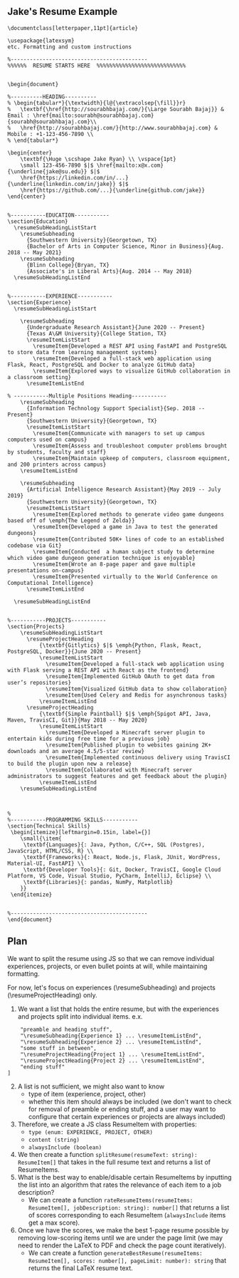 ## Jake's Resume Example
```
\documentclass[letterpaper,11pt]{article}

\usepackage{latexsym}
etc. Formatting and custom instructions

%-------------------------------------------
%%%%%%  RESUME STARTS HERE  %%%%%%%%%%%%%%%%%%%%%%%%%%%%


\begin{document}

%----------HEADING----------
% \begin{tabular*}{\textwidth}{l@{\extracolsep{\fill}}r}
%   \textbf{\href{http://sourabhbajaj.com/}{\Large Sourabh Bajaj}} & Email : \href{mailto:sourabh@sourabhbajaj.com}{sourabh@sourabhbajaj.com}\\
%   \href{http://sourabhbajaj.com/}{http://www.sourabhbajaj.com} & Mobile : +1-123-456-7890 \\
% \end{tabular*}

\begin{center}
    \textbf{\Huge \scshape Jake Ryan} \\ \vspace{1pt}
    \small 123-456-7890 $|$ \href{mailto:x@x.com}{\underline{jake@su.edu}} $|$ 
    \href{https://linkedin.com/in/...}{\underline{linkedin.com/in/jake}} $|$
    \href{https://github.com/...}{\underline{github.com/jake}}
\end{center}


%-----------EDUCATION-----------
\section{Education}
  \resumeSubHeadingListStart
    \resumeSubheading
      {Southwestern University}{Georgetown, TX}
      {Bachelor of Arts in Computer Science, Minor in Business}{Aug. 2018 -- May 2021}
    \resumeSubheading
      {Blinn College}{Bryan, TX}
      {Associate's in Liberal Arts}{Aug. 2014 -- May 2018}
  \resumeSubHeadingListEnd


%-----------EXPERIENCE-----------
\section{Experience}
  \resumeSubHeadingListStart

    \resumeSubheading
      {Undergraduate Research Assistant}{June 2020 -- Present}
      {Texas A\&M University}{College Station, TX}
      \resumeItemListStart
        \resumeItem{Developed a REST API using FastAPI and PostgreSQL to store data from learning management systems}
        \resumeItem{Developed a full-stack web application using Flask, React, PostgreSQL and Docker to analyze GitHub data}
        \resumeItem{Explored ways to visualize GitHub collaboration in a classroom setting}
      \resumeItemListEnd
      
% -----------Multiple Positions Heading-----------
    \resumeSubheading
      {Information Technology Support Specialist}{Sep. 2018 -- Present}
      {Southwestern University}{Georgetown, TX}
      \resumeItemListStart
        \resumeItem{Communicate with managers to set up campus computers used on campus}
        \resumeItem{Assess and troubleshoot computer problems brought by students, faculty and staff}
        \resumeItem{Maintain upkeep of computers, classroom equipment, and 200 printers across campus}
    \resumeItemListEnd

    \resumeSubheading
      {Artificial Intelligence Research Assistant}{May 2019 -- July 2019}
      {Southwestern University}{Georgetown, TX}
      \resumeItemListStart
        \resumeItem{Explored methods to generate video game dungeons based off of \emph{The Legend of Zelda}}
        \resumeItem{Developed a game in Java to test the generated dungeons}
        \resumeItem{Contributed 50K+ lines of code to an established codebase via Git}
        \resumeItem{Conducted  a human subject study to determine which video game dungeon generation technique is enjoyable}
        \resumeItem{Wrote an 8-page paper and gave multiple presentations on-campus}
        \resumeItem{Presented virtually to the World Conference on Computational Intelligence}
      \resumeItemListEnd

  \resumeSubHeadingListEnd


%-----------PROJECTS-----------
\section{Projects}
    \resumeSubHeadingListStart
      \resumeProjectHeading
          {\textbf{Gitlytics} $|$ \emph{Python, Flask, React, PostgreSQL, Docker}}{June 2020 -- Present}
          \resumeItemListStart
            \resumeItem{Developed a full-stack web application using with Flask serving a REST API with React as the frontend}
            \resumeItem{Implemented GitHub OAuth to get data from user’s repositories}
            \resumeItem{Visualized GitHub data to show collaboration}
            \resumeItem{Used Celery and Redis for asynchronous tasks}
          \resumeItemListEnd
      \resumeProjectHeading
          {\textbf{Simple Paintball} $|$ \emph{Spigot API, Java, Maven, TravisCI, Git}}{May 2018 -- May 2020}
          \resumeItemListStart
            \resumeItem{Developed a Minecraft server plugin to entertain kids during free time for a previous job}
            \resumeItem{Published plugin to websites gaining 2K+ downloads and an average 4.5/5-star review}
            \resumeItem{Implemented continuous delivery using TravisCI to build the plugin upon new a release}
            \resumeItem{Collaborated with Minecraft server administrators to suggest features and get feedback about the plugin}
          \resumeItemListEnd
    \resumeSubHeadingListEnd



%
%-----------PROGRAMMING SKILLS-----------
\section{Technical Skills}
 \begin{itemize}[leftmargin=0.15in, label={}]
    \small{\item{
     \textbf{Languages}{: Java, Python, C/C++, SQL (Postgres), JavaScript, HTML/CSS, R} \\
     \textbf{Frameworks}{: React, Node.js, Flask, JUnit, WordPress, Material-UI, FastAPI} \\
     \textbf{Developer Tools}{: Git, Docker, TravisCI, Google Cloud Platform, VS Code, Visual Studio, PyCharm, IntelliJ, Eclipse} \\
     \textbf{Libraries}{: pandas, NumPy, Matplotlib}
    }}
 \end{itemize}


%-------------------------------------------
\end{document}
```

## Plan
We want to split the resume using JS so that we can remove individual experiences, projects, or even bullet points at will, while maintaining formatting.

For now, let's focus on experiences (\resumeSubheading) and projects (\resumeProjectHeading) only.

1. We want a list that holds the entire resume, but with the experiences and projects split into individual items.
e.x. 
```[
    "preamble and heading stuff",
    "\resumeSubheading{Experience 1} ... \resumeItemListEnd",
    "\resumeSubheading{Experience 2} ... \resumeItemListEnd",
    "some stuff in between",
    "\resumeProjectHeading{Project 1} ... \resumeItemListEnd",
    "\resumeProjectHeading{Project 2} ... \resumeItemListEnd",
    "ending stuff"
]
```
2. A list is not sufficient, we might also want to know
    - type of item (experience, project, other)
    - whether this item should always be included (we don't want to check for removal of preamble or ending stuff, and a user may want to configure that certain experiences or projects are always included)
3. Therefore, we create a JS class ResumeItem with properties:
    - `type (enum: EXPERIENCE, PROJECT, OTHER)`
    - `content (string)`
    - `alwaysInclude (boolean)`
4. We then create a function `splitResume(resumeText: string): ResumeItem[]` that takes in the full resume text and returns a list of ResumeItems.
5. What is the best way to enable/disable certain ResumeItems by inputting the list into an algorithm that rates the relevance of each item to a job description?
    - We can create a function `rateResumeItems(resumeItems: ResumeItem[], jobDescription: string): number[]` that returns a list of scores corresponding to each ResumeItem (`alwaysInclude` items get a max score).
6. Once we have the scores, we make the best 1-page resume possible by removing low-scoring items until we are under the page limit (we may need to render the LaTeX to PDF and check the page count iteratively).
    - We can create a function `generateBestResume(resumeItems: ResumeItem[], scores: number[], pageLimit: number): string` that returns the final LaTeX resume text.